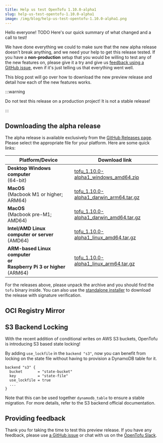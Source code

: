 ```yaml
---
title: Help us test OpenTofu 1.10.0-alpha1
slug: help-us-test-opentofu-1.10.0-alpha1
image: /img/blog/help-us-test-opentofu-1.10.0-alpha1.png
---
```


Hello everyone! TODO Here's our quick summary of what changed and a call to test! 

We have done everything we could to make sure that the new alpha release doesn't break anything, and we need your help to get this release tested. If you have a **non-production** setup that you would be willing to test any of the new features on, please give it a try and give us [feedback using a GitHub issue](https://github.com/opentofu/opentofu/issues/new/choose), even if it's just telling us that everything went well.

This blog post will go over how to download the new preview release and detail how each of the new features works.

:::warning

Do not test this release on a production project! It is not a stable release!

:::

## Downloading the alpha release

The alpha release is available exclusively from the [GitHub Releases page](https://github.com/opentofu/opentofu/releases/tag/v1.10.0-alpha1). Please select the appropriate file for your platform. Here are some quick links:

| Platform/Device                                                                 | Download link                                                                                                                                       |
|---------------------------------------------------------------------------------|-----------------------------------------------------------------------------------------------------------------------------------------------------|
| **Desktop Windows computer**<br />(64-bit)                                      | [tofu_1.10.0-alpha1_windows_amd64.zip](https://github.com/opentofu/opentofu/releases/download/v1.10.0-alpha1/tofu_1.10.0-alpha1_windows_amd64.zip)     |
| **MacOS**<br />(Macbook M1 or higher; ARM64)                                    | [tofu_1.10.0-alpha1_darwin_arm64.tar.gz](https://github.com/opentofu/opentofu/releases/download/v1.10.0-alpha1/tofu_1.10.0-alpha1_darwin_arm64.tar.gz) |
| **MacOS**<br />(Macbook pre-M1; AMD64)                                          | [tofu_1.10.0-alpha1_darwin_amd64.tar.gz](https://github.com/opentofu/opentofu/releases/download/v1.10.0-alpha1/tofu_1.10.0-alpha1_darwin_amd64.tar.gz) |
| **Intel/AMD Linux computer or server**<br />(AMD64)                             | [tofu_1.10.0-alpha1_linux_amd64.tar.gz](https://github.com/opentofu/opentofu/releases/download/v1.10.0-alpha1/tofu_1.10.0-alpha1_linux_amd64.tar.gz)   |
| **ARM-based Linux computer<br />or<br />Raspberry Pi 3 or higher**<br />(ARM64) | [tofu_1.10.0-alpha1_linux_arm64.tar.gz](https://github.com/opentofu/opentofu/releases/download/v1.10.0-alpha1/tofu_1.10.0-alpha1_linux_arm64.tar.gz)   |

For the releases above, please unpack the archive and you should find the `tofu` binary inside. You can also use the [standalone installer](https://opentofu.org/docs/intro/install/standalone/) to download the release with signature verification.

## OCI Registry Mirror


## S3 Backend Locking
With the recent addition of conditional writes on AWS S3 buckets, OpenTofu is introducing S3 based state locking! 

By adding `use_lockfile` in the `backend "s3"`, now you can benefit from locking on the state file without having to provision a DynamoDB table for it.
```hcl
backend "s3" {
  bucket       = "state-bucket"
  key          = "state-file"
  use_lockfile = true
  ...
}
```

Note that this can be used together `dynamodb_table` to ensure a stable migration.
For more details, refer to the S3 backend official documentation.

## Providing feedback

Thank you for taking the time to test this preview release. If you have any feedback, please use [a GitHub issue](https://github.com/opentofu/opentofu/issues/new/choose) or chat with us on the [OpenTofu Slack](https://opentofu.org/slack/).
